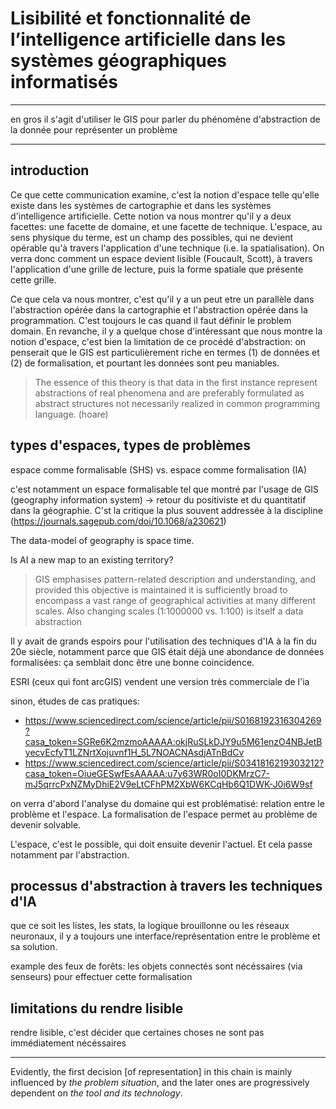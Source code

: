 # Lisibilité et fonctionnalité de l’intelligence artificielle dans les systèmes géographiques informatisés

---

en gros il s'agit d'utiliser le GIS pour parler du phénomène d'abstraction de la donnée pour représenter un problème

---

## introduction

Ce que cette communication examine, c'est la notion d'espace telle qu'elle existe dans les systèmes de cartographie et dans les systèmes d'intelligence artificielle. Cette notion va nous montrer qu'il y a deux facettes: une facette de domaine, et une facette de technique. L'espace, au sens physique du terme, est un champ des possibles, qui ne devient opérable qu'à travers l'application d'une technique (i.e. la spatialisation). On verra donc comment un espace devient lisible (Foucault, Scott), à travers l'application d'une grille de lecture, puis la forme spatiale que présente cette grille.

Ce que cela va nous montrer, c'est qu'il y a un peut etre un parallèle dans l'abstraction opérée dans la cartographie et l'abstraction opérée dans la programmation. C'est toujours le cas quand il faut définir le problem domain. En revanche, il y a quelque chose d'intéressant que nous montre la notion d'espace, c'est bien la limitation de ce procédé d'abstraction: on penserait que le GIS est particulièrement riche en termes (1) de données et (2) de formalisation, et pourtant les données sont peu maniables.

> The essence of this theory is that data in the first instance represent abstractions of real phenomena and are preferably  formulated as abstract structures not necessarily realized in common programming language. (hoare)

## types d'espaces, types de problèmes

espace comme formalisable (SHS) vs. espace comme formalisation (IA)

c'est notamment un espace formalisable tel que montré par l'usage de GIS (geography information system) -> retour du positiviste et du quantitatif dans la géographie. C'st la critique la plus souvent addressée à la discipline (https://journals.sagepub.com/doi/10.1068/a230621)

The data-model of geography is space time.

Is AI a new map to an existing territory?

> GIS emphasises pattern-related description and understanding, and provided this objective is maintained it is sufficiently broad to encompass a vast range of geographical activities at many different scales. Also changing scales (1:1000000 vs. 1:100) is itself a data abstraction

Il y avait de grands espoirs pour l'utilisation des techniques d'IA à la fin du 20e siècle, notamment parce que GIS était déjà une abondance de données formalisées: ça semblait donc être une bonne coincidence.

ESRI (ceux qui font arcGIS) vendent une version très commerciale de l'ia

sinon, études de cas pratiques:
- https://www.sciencedirect.com/science/article/pii/S0168192316304269?casa_token=SGRe6K2mzmoAAAAA:okjRuSLkDJY9u5M61enzO4NBJetByecvEcfyT1LZNrtXojuvnf1H_5L7NOACNAsdjATnBdCv
- https://www.sciencedirect.com/science/article/pii/S0341816219303212?casa_token=OiueGESwfEsAAAAA:u7y63WR0oI0DKMrzC7-mJ5qrrcPxNZMyDhiE2V9eLtCFhPM2XbW6KCqHb6Q1DWK-J0i6W9sf

on verra d'abord l'analyse du domaine qui est problématisé: relation entre le problème et l'espace. La formalisation de l'espace permet au problème de devenir solvable.

L'espace, c'est le possible, qui doit ensuite devenir l'actuel. Et cela passe notamment par l'abstraction.

## processus d'abstraction à travers les techniques d'IA

que ce soit les listes, les stats, la logique brouillonne ou les réseaux neuronaux, il y a toujours une interface/représentation entre le problème et sa solution.

example des feux de forêts: les objets connectés sont nécéssaires (via senseurs) pour effectuer cette formalisation

## limitations du rendre lisible

rendre lisible, c'est décider que certaines choses ne sont pas immédiatement nécéssaires

---
Evidently, the first decision [of representation] in this chain is mainly influenced by _the problem situation_, and the later ones are progressively dependent on _the tool and its technology_.
